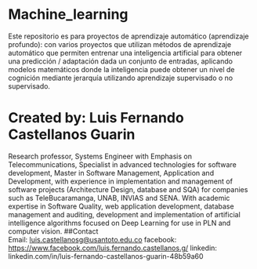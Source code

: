 # Machine_learning
Este repositorio es para proyectos de aprendizaje automático (aprendizaje profundo): con varios proyectos que utilizan métodos de aprendizaje automático que permiten entrenar una inteligencia artificial para obtener una predicción / adaptación dada un conjunto de entradas, aplicando modelos matemáticos donde la inteligencia puede obtener un nivel de cognición mediante jerarquía utilizando aprendizaje supervisado o no supervisado.
# Created by: Luis Fernando Castellanos Guarin
Research professor, Systems Engineer with Emphasis on Telecommunications, Specialist in advanced technologies for software development, Master in Software Management, Application and Development, with experience in implementation and management of software projects (Architecture Design, database and SQA) for companies such as TeleBucaramanga, UNAB, INVIAS and SENA. With academic expertise in Software Quality, web application development, database management and auditing, development and implementation of artificial intelligence algorithms focused on Deep Learning for use in PLN and computer vision.
##Contact  
Email: luis.castellanosg@usantoto.edu.co
facebook: https://www.facebook.com/luis.fernando.castellanos.g/
linkedin: linkedin.com/in/luis-fernando-castellanos-guarin-48b59a60 